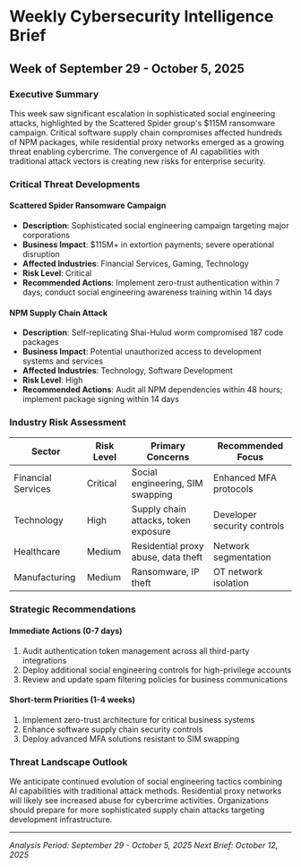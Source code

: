 # Weekly Cybersecurity Intelligence Brief
## Week of September 29 - October 5, 2025

### Executive Summary
This week saw significant escalation in sophisticated social engineering attacks, highlighted by the Scattered Spider group's $115M ransomware campaign. Critical software supply chain compromises affected hundreds of NPM packages, while residential proxy networks emerged as a growing threat enabling cybercrime. The convergence of AI capabilities with traditional attack vectors is creating new risks for enterprise security.

### Critical Threat Developments

#### Scattered Spider Ransomware Campaign
- **Description**: Sophisticated social engineering campaign targeting major corporations
- **Business Impact**: $115M+ in extortion payments; severe operational disruption
- **Affected Industries**: Financial Services, Gaming, Technology
- **Risk Level**: Critical
- **Recommended Actions**: Implement zero-trust authentication within 7 days; conduct social engineering awareness training within 14 days

#### NPM Supply Chain Attack
- **Description**: Self-replicating Shai-Hulud worm compromised 187 code packages
- **Business Impact**: Potential unauthorized access to development systems and services
- **Affected Industries**: Technology, Software Development
- **Risk Level**: High
- **Recommended Actions**: Audit all NPM dependencies within 48 hours; implement package signing within 14 days

### Industry Risk Assessment
| Sector | Risk Level | Primary Concerns | Recommended Focus |
|--------|------------|------------------|-------------------|
| Financial Services | Critical | Social engineering, SIM swapping | Enhanced MFA protocols |
| Technology | High | Supply chain attacks, token exposure | Developer security controls |
| Healthcare | Medium | Residential proxy abuse, data theft | Network segmentation |
| Manufacturing | Medium | Ransomware, IP theft | OT network isolation |

### Strategic Recommendations

#### Immediate Actions (0-7 days)
1. Audit authentication token management across all third-party integrations
2. Deploy additional social engineering controls for high-privilege accounts
3. Review and update spam filtering policies for business communications

#### Short-term Priorities (1-4 weeks)
1. Implement zero-trust architecture for critical business systems
2. Enhance software supply chain security controls
3. Deploy advanced MFA solutions resistant to SIM swapping

### Threat Landscape Outlook
We anticipate continued evolution of social engineering tactics combining AI capabilities with traditional attack methods. Residential proxy networks will likely see increased abuse for cybercrime activities. Organizations should prepare for more sophisticated supply chain attacks targeting development infrastructure.

---
*Analysis Period: September 29 - October 5, 2025*
*Next Brief: October 12, 2025*
